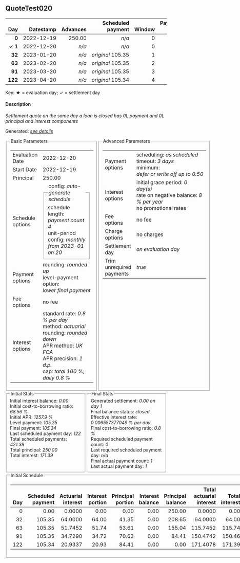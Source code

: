 <h2>QuoteTest020</h2>
<table>
    <thead style="vertical-align: bottom;">
        <th class="ci00" style="text-align: right;">Day</th>
        <th class="ci01" style="text-align: right;">Datestamp</th>
        <th class="ci02" style="text-align: right;">Advances</th>
        <th class="ci03" style="text-align: right;">Scheduled payment</th>
        <th class="ci04" style="text-align: right;">Window</th>
        <th class="ci05" style="text-align: right;">Payment due</th>
        <th class="ci06" style="text-align: right;">Actual payments</th>
        <th class="ci07" style="text-align: right;">Paid by</th>
        <th class="ci08" style="text-align: right;">Generated payment</th>
        <th class="ci09" style="text-align: right;">Net effect</th>
        <th class="ci10" style="text-align: right;">Payment status</th>
        <th class="ci11" style="text-align: right;">Balance status</th>
        <th class="ci12" style="text-align: right;">Actuarial interest</th>
        <th class="ci13" style="text-align: right;">New interest</th>
        <th class="ci14" style="text-align: right;">Interest portion</th>
        <th class="ci15" style="text-align: right;">Principal portion</th>
        <th class="ci16" style="text-align: right;">Interest balance</th>
        <th class="ci17" style="text-align: right;">Principal balance</th>
        <th class="ci18" style="text-align: right;">Settlement figure</th>
    </thead>
    <tr style="text-align: right;">
        <td class="ci00"><b>0</b></td>
        <td class="ci01" style="white-space: nowrap;">2022-12-19</td>
        <td class="ci02">250.00</td>
        <td class="ci03" style="white-space: nowrap;"><i>n/a<i></td>
        <td class="ci04">0</td>
        <td class="ci05">0.00</td>
        <td class="ci06"><i>n/a</i></td>
        <td class="ci07"><i>n/a</i></td>
        <td class="ci08"><i>n/a</i></td>
        <td class="ci09">0.00</td>
        <td class="ci10"><i>none&nbsp;scheduled</i></td>
        <td class="ci11">open</td>
        <td class="ci12">0.0000</td>
        <td class="ci13">0.0000</td>
        <td class="ci14">0.00</td>
        <td class="ci15">0.00</td>
        <td class="ci16">0.0000</td>
        <td class="ci17">250.00</td>
        <td class="ci18">250.00</td>
    </tr>
    <tr style="text-align: right;">
        <td class="ci00">&#x2713;&nbsp;<b>1</b></td>
        <td class="ci01" style="white-space: nowrap;">2022-12-20</td>
        <td class="ci02"><i>n/a</i></td>
        <td class="ci03" style="white-space: nowrap;"><i>n/a<i></td>
        <td class="ci04">0</td>
        <td class="ci05">0.00</td>
        <td class="ci06"><b>0</b>&nbsp;<i>confirmed</i>&nbsp;252.00</td>
        <td class="ci07"><i>n/a</i></td>
        <td class="ci08">0.00</td>
        <td class="ci09">252.00</td>
        <td class="ci10"><i>generated</i></td>
        <td class="ci11">closed</td>
        <td class="ci12">2.0000</td>
        <td class="ci13">2.0000</td>
        <td class="ci14">2.00</td>
        <td class="ci15">250.00</td>
        <td class="ci16">0.0000</td>
        <td class="ci17">0.00</td>
        <td class="ci18">0.00</td>
    </tr>
    <tr style="text-align: right;">
        <td class="ci00"><b>32</b></td>
        <td class="ci01" style="white-space: nowrap;">2023-01-20</td>
        <td class="ci02"><i>n/a</i></td>
        <td class="ci03" style="white-space: nowrap;"><i>original</i> 105.35</td>
        <td class="ci04">1</td>
        <td class="ci05">0.00</td>
        <td class="ci06"><i>n/a</i></td>
        <td class="ci07"><b>1#0</b>&nbsp;105.35</td>
        <td class="ci08"><i>n/a</i></td>
        <td class="ci09">0.00</td>
        <td class="ci10"><i>no&nbsp;longer&nbsp;required</i></td>
        <td class="ci11">closed</td>
        <td class="ci12">0.0000</td>
        <td class="ci13">0.0000</td>
        <td class="ci14">0.00</td>
        <td class="ci15">0.00</td>
        <td class="ci16">0.0000</td>
        <td class="ci17">0.00</td>
        <td class="ci18">0.00</td>
    </tr>
    <tr style="text-align: right;">
        <td class="ci00"><b>63</b></td>
        <td class="ci01" style="white-space: nowrap;">2023-02-20</td>
        <td class="ci02"><i>n/a</i></td>
        <td class="ci03" style="white-space: nowrap;"><i>original</i> 105.35</td>
        <td class="ci04">2</td>
        <td class="ci05">0.00</td>
        <td class="ci06"><i>n/a</i></td>
        <td class="ci07"><b>1#0</b>&nbsp;105.35</td>
        <td class="ci08"><i>n/a</i></td>
        <td class="ci09">0.00</td>
        <td class="ci10"><i>no&nbsp;longer&nbsp;required</i></td>
        <td class="ci11">closed</td>
        <td class="ci12">0.0000</td>
        <td class="ci13">0.0000</td>
        <td class="ci14">0.00</td>
        <td class="ci15">0.00</td>
        <td class="ci16">0.0000</td>
        <td class="ci17">0.00</td>
        <td class="ci18">0.00</td>
    </tr>
    <tr style="text-align: right;">
        <td class="ci00"><b>91</b></td>
        <td class="ci01" style="white-space: nowrap;">2023-03-20</td>
        <td class="ci02"><i>n/a</i></td>
        <td class="ci03" style="white-space: nowrap;"><i>original</i> 105.35</td>
        <td class="ci04">3</td>
        <td class="ci05">0.00</td>
        <td class="ci06"><i>n/a</i></td>
        <td class="ci07"><b>1#0</b>&nbsp;41.30</td>
        <td class="ci08"><i>n/a</i></td>
        <td class="ci09">0.00</td>
        <td class="ci10"><i>no&nbsp;longer&nbsp;required</i></td>
        <td class="ci11">closed</td>
        <td class="ci12">0.0000</td>
        <td class="ci13">0.0000</td>
        <td class="ci14">0.00</td>
        <td class="ci15">0.00</td>
        <td class="ci16">0.0000</td>
        <td class="ci17">0.00</td>
        <td class="ci18">0.00</td>
    </tr>
    <tr style="text-align: right;">
        <td class="ci00"><b>122</b></td>
        <td class="ci01" style="white-space: nowrap;">2023-04-20</td>
        <td class="ci02"><i>n/a</i></td>
        <td class="ci03" style="white-space: nowrap;"><i>original</i> 105.34</td>
        <td class="ci04">4</td>
        <td class="ci05">0.00</td>
        <td class="ci06"><i>n/a</i></td>
        <td class="ci07"><i>n/a</i></td>
        <td class="ci08"><i>n/a</i></td>
        <td class="ci09">0.00</td>
        <td class="ci10"><i>no&nbsp;longer&nbsp;required</i></td>
        <td class="ci11">closed</td>
        <td class="ci12">0.0000</td>
        <td class="ci13">0.0000</td>
        <td class="ci14">0.00</td>
        <td class="ci15">0.00</td>
        <td class="ci16">0.0000</td>
        <td class="ci17">0.00</td>
        <td class="ci18">0.00</td>
    </tr>
</table><p>Key: &#x2605; = evaluation day; &#x2713; = settlement day</p>
<h4>Description</h4>
<p><i>Settlement quote on the same day a loan is closed has 0L<Cent> payment and 0L<Cent> principal and interest components</i></p>
<p>Generated: <i><a href="../GeneratedDate.html">see details</a></i></p>
<div style="display:flex;">

<fieldset style="flex: 1; display: flex; flex-direction: column;"><legend>Basic Parameters</legend>
<table>
    <tr>
        <td>Evaluation Date</td>
        <td>2022-12-20</td>
    </tr>
    <tr>
        <td>Start Date</td>
        <td>2022-12-19</td>
    </tr>
    <tr>
        <td>Principal</td>
        <td>250.00</td>
    </tr>
    <tr>
        <td>Schedule options</td>
        <td>
            <fieldset>
                <legend>config: <i>auto-generate schedule</i></legend>
                <div>schedule length: <i><i>payment count</i> 4</i></div>
                <div>unit-period config: <i>monthly from 2023-01 on 20</i></div>
            </fieldset>
        </td>
    </tr>
    <tr>
        <td>Payment options</td>
        <td>
            <div>
                <div>rounding: <i>rounded up</i></div>
                <div>level-payment option: <i>lower&nbsp;final&nbsp;payment</i></div>
            </div>
        </td>
    </tr>
    <tr>
        <td>Fee options</td>
        <td>no fee
        </td>
    </tr>
    <tr>
        <td>Interest options</td>
        <td>
            <div>
                <div>standard rate: <i>0.8 % per day</i></div>
                <div>method: <i>actuarial</i></div>
                <div>rounding: <i>rounded down</i></div>
                <div>APR method: <i>UK FCA</i></div>
                <div>APR precision: <i>1 d.p.</i></div>
                <div>cap: <i>total 100 %; daily 0.8 %</div>
            </div>
        </td>
    </tr>
</table></fieldset>

<fieldset style="flex: 1; display: flex; flex-direction: column;"><legend>Advanced Parameters</legend>
<table>
    <tr>
        <td>Payment options</td>
        <td>
                <div>
                    <div>scheduling: <i>as scheduled</i></div>
                    <div>timeout: <i>3 days</i></div>
                    <div>minimum: <i>defer&nbsp;or&nbsp;write&nbsp;off&nbsp;up&nbsp;to&nbsp;0.50</i></div>
                </div>
        </td>
    </tr>
    <tr>
        <td>Interest options</td>
        <td>
            <div>
                <div>initial grace period: <i>0 day(s)</i></div>
                <div>rate on negative balance: <i>8 % per year</i></div>
                <div>no promotional rates</div>
            </div>
        </td>
    </tr>
    <tr>
        <td>Fee options</td>
        <td>no fee
        </td>
    </tr>
    <tr>
        <td>Charge options</td>
        <td>no charges
        </td>
    </tr>
    <tr>
        <td>Settlement day</td><td><i><i>on evaluation day</i></i></td>
    </tr>
    <tr>
        <td>Trim unrequired payments</td><td><i>true</i></td>
    </tr>
</table></fieldset>
</div>
<div style="display:flex;">


<fieldset style="flex: 1; display: flex; flex-direction: column;"><legend>Initial Stats</legend>
<div>
    <div>Initial interest balance: <i>0.00</i></div>
    <div>Initial cost-to-borrowing ratio: <i>68.56 %</i></div>
    <div>Initial APR: <i>1257.9 %</i></div>
    <div>Level payment: <i>105.35</i></div>
    <div>Final payment: <i>105.34</i></div>
    <div>Last scheduled payment day: <i>122</i></div>
    <div>Total scheduled payments: <i>421.39</i></div>
    <div>Total principal: <i>250.00</i></div>
    <div>Total interest: <i>171.39</i></div>
</div></fieldset>

<fieldset style="flex: 1; display: flex; flex-direction: column;"><legend>Final Stats</legend>
<div>
    <div>Generated settlement: <i>0.00 on day 1</i></div>
    <div>Final balance status: <i>closed</i></div>
    <div>Effective interest rate: <i>0.006557377049 % per day</i></div>
    <div>Final cost-to-borrowing ratio: <i>0.8 %</i></div>
    <div>Required scheduled payment count: <i>0</i></div>
    <div>Last required scheduled payment day: <i>n/a</i></div>
    <div>Final actual payment count: <i>1</i></div>
    <div>Last actual payment day: <i>1</i></div>
</div>
</fieldset>
</div>
<fieldset><legend>Initial Schedule</legend>
<table>
    <thead style="vertical-align: bottom;">
        <th style="text-align: right;">Day</th>
        <th style="text-align: right;">Scheduled payment</th>
        <th style="text-align: right;">Actuarial interest</th>
        <th style="text-align: right;">Interest portion</th>
        <th style="text-align: right;">Principal portion</th>
        <th style="text-align: right;">Interest balance</th>
        <th style="text-align: right;">Principal balance</th>
        <th style="text-align: right;">Total actuarial interest</th>
        <th style="text-align: right;">Total interest</th>
        <th style="text-align: right;">Total principal</th>
    </thead>
    <tr style="text-align: right;">
        <td class="ci00">0</td>
        <td class="ci01" style="white-space: nowrap;">0.00</td>
        <td class="ci02">0.0000</td>
        <td class="ci03">0.00</td>
        <td class="ci04">0.00</td>
        <td class="ci05">0.00</td>
        <td class="ci06">250.00</td>
        <td class="ci07">0.0000</td>
        <td class="ci08">0.00</td>
        <td class="ci09">0.00</td>
    </tr>
    <tr style="text-align: right;">
        <td class="ci00">32</td>
        <td class="ci01" style="white-space: nowrap;">105.35</td>
        <td class="ci02">64.0000</td>
        <td class="ci03">64.00</td>
        <td class="ci04">41.35</td>
        <td class="ci05">0.00</td>
        <td class="ci06">208.65</td>
        <td class="ci07">64.0000</td>
        <td class="ci08">64.00</td>
        <td class="ci09">41.35</td>
    </tr>
    <tr style="text-align: right;">
        <td class="ci00">63</td>
        <td class="ci01" style="white-space: nowrap;">105.35</td>
        <td class="ci02">51.7452</td>
        <td class="ci03">51.74</td>
        <td class="ci04">53.61</td>
        <td class="ci05">0.00</td>
        <td class="ci06">155.04</td>
        <td class="ci07">115.7452</td>
        <td class="ci08">115.74</td>
        <td class="ci09">94.96</td>
    </tr>
    <tr style="text-align: right;">
        <td class="ci00">91</td>
        <td class="ci01" style="white-space: nowrap;">105.35</td>
        <td class="ci02">34.7290</td>
        <td class="ci03">34.72</td>
        <td class="ci04">70.63</td>
        <td class="ci05">0.00</td>
        <td class="ci06">84.41</td>
        <td class="ci07">150.4742</td>
        <td class="ci08">150.46</td>
        <td class="ci09">165.59</td>
    </tr>
    <tr style="text-align: right;">
        <td class="ci00">122</td>
        <td class="ci01" style="white-space: nowrap;">105.34</td>
        <td class="ci02">20.9337</td>
        <td class="ci03">20.93</td>
        <td class="ci04">84.41</td>
        <td class="ci05">0.00</td>
        <td class="ci06">0.00</td>
        <td class="ci07">171.4078</td>
        <td class="ci08">171.39</td>
        <td class="ci09">250.00</td>
    </tr>
</table></fieldset>
